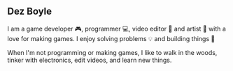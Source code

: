 Dez Boyle
------

I am a game developer 🎮, programmer 💻, video editor 🎥 and artist 🌈 with a love for making games. I enjoy solving problems 💡 and building things 🔨

When I'm not programming or making games, I like to walk in the woods, tinker with electronics, edit videos, and learn new things.


<!--
**DezBoyle/DezBoyle** is a ✨ _special_ ✨ repository because its `README.md` (this file) appears on your GitHub profile.

Here are some ideas to get you started:

- 🔭 I’m currently working on ...
- 🌱 I’m currently learning ...
- 👯 I’m looking to collaborate on ...
- 🤔 I’m looking for help with ...
- 💬 Ask me about ...
- 📫 How to reach me: ...
- 😄 Pronouns: ...
- ⚡ Fun fact: ...
-->
